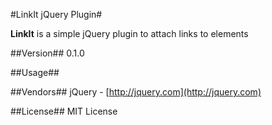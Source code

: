 #LinkIt jQuery Plugin#

**LinkIt** is a simple jQuery plugin to attach links to elements

##Version##
0.1.0

##Usage##


##Vendors##
jQuery - [http://jquery.com](http://jquery.com)



##License##
MIT License